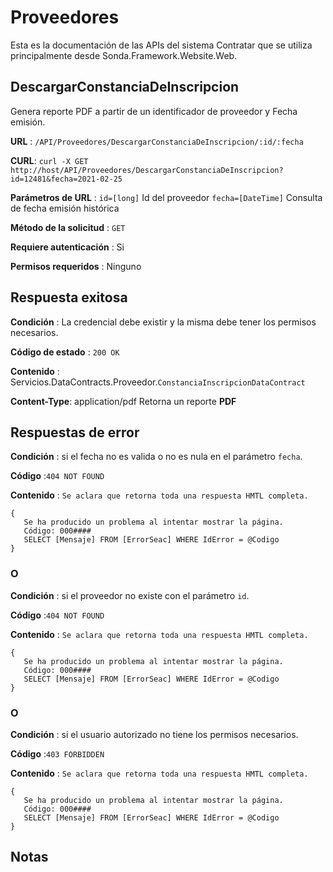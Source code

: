 #  Proveedores

Esta es la documentación de las APIs del sistema Contratar que se utiliza principalmente desde Sonda.Framework.Website.Web.

## DescargarConstanciaDeInscripcion
Genera reporte PDF a partir de un identificador de proveedor y Fecha emisión.

**URL**  :  `/API/Proveedores/DescargarConstanciaDeInscripcion/:id/:fecha`

**CURL**: 
`curl -X GET http://host/API/Proveedores/DescargarConstanciaDeInscripcion?id=12481&fecha=2021-02-25`

**Parámetros de URL** : 
`id=[long]` Id del proveedor
`fecha=[DateTime]` Consulta de fecha emisión histórica

**Método de la solicitud**  :  `GET`

**Requiere autenticación**  : Si

**Permisos requeridos**  : Ninguno
 
## Respuesta exitosa

**Condición**  : La credencial debe existir y la misma debe tener los permisos necesarios.

**Código de estado**  :  `200 OK`

**Contenido** : Servicios.DataContracts.Proveedor.`ConstanciaInscripcionDataContract`

**Content-Type**: application/pdf 
    Retorna un reporte **PDF**	

## Respuestas de error

**Condición** : si el fecha no es valida o no es nula en el parámetro `fecha`.

**Código** :`404 NOT FOUND`

**Contenido** : `Se aclara que retorna toda una respuesta HMTL completa.`

	{
	   Se ha producido un problema al intentar mostrar la página.
	   Código: 000####
	   SELECT [Mensaje] FROM [ErrorSeac] WHERE IdError = @Codigo
	}

### O
**Condición** : si el proveedor no existe con el parámetro `id`.

**Código** :`404 NOT FOUND`

**Contenido** : `Se aclara que retorna toda una respuesta HMTL completa.`

	{
	   Se ha producido un problema al intentar mostrar la página.
	   Código: 000####
	   SELECT [Mensaje] FROM [ErrorSeac] WHERE IdError = @Codigo
	}

### O

**Condición** : si el usuario autorizado no tiene los permisos necesarios.

**Código** :`403 FORBIDDEN`

**Contenido** : `Se aclara que retorna toda una respuesta HMTL completa.`

	{
	   Se ha producido un problema al intentar mostrar la página.
	   Código: 000####
	   SELECT [Mensaje] FROM [ErrorSeac] WHERE IdError = @Codigo
	}

## Notas
<!--stackedit_data:
eyJoaXN0b3J5IjpbLTU4ODY3NzA0MV19
-->